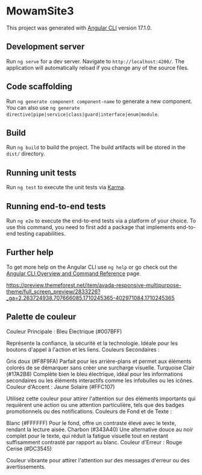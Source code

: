 # MowamSite3

This project was generated with [Angular CLI](https://github.com/angular/angular-cli) version 17.1.0.

## Development server

Run `ng serve` for a dev server. Navigate to `http://localhost:4200/`. The application will automatically reload if you change any of the source files.

## Code scaffolding

Run `ng generate component component-name` to generate a new component. You can also use `ng generate directive|pipe|service|class|guard|interface|enum|module`.

## Build

Run `ng build` to build the project. The build artifacts will be stored in the `dist/` directory.

## Running unit tests

Run `ng test` to execute the unit tests via [Karma](https://karma-runner.github.io).

## Running end-to-end tests

Run `ng e2e` to execute the end-to-end tests via a platform of your choice. To use this command, you need to first add a package that implements end-to-end testing capabilities.

## Further help

To get more help on the Angular CLI use `ng help` or go check out the [Angular CLI Overview and Command Reference](https://angular.io/cli) page.

https://preview.themeforest.net/item/avada-responsive-multipurpose-theme/full_screen_preview/2833226?_ga=2.263724938.707666085.1710245365-402971084.1710245365

## Palette de couleur

Couleur Principale : Bleu Électrique (#007BFF)

Représente la confiance, la sécurité et la technologie. Idéale pour les boutons d'appel à l'action et les liens.
Couleurs Secondaires :

Gris doux (#F8F9FA)
Parfait pour les arrière-plans et permet aux éléments colorés de se démarquer sans créer une surcharge visuelle.
Turquoise Clair (#17A2B8)
Complète bien le bleu électrique, idéal pour les informations secondaires ou les éléments interactifs comme les infobulles ou les icônes.
Couleur d'Accent : Jaune Solaire (#FFC107)

Utilisez cette couleur pour attirer l'attention sur des éléments importants qui requièrent une action ou une attention particulière, tels que des badges promotionnels ou des notifications.
Couleurs de Fond et de Texte :

Blanc (#FFFFFF)
Pour le fond, offre un contraste élevé avec le texte, rendant la lecture aisée.
Charbon (#343A40)
Une alternative douce au noir complet pour le texte, qui réduit la fatigue visuelle tout en restant suffisamment contrasté par rapport au blanc.
Couleur d'Erreur : Rouge Cerise (#DC3545)

Couleur vibrante pour attirer l'attention sur des messages d'erreur ou des avertissements.